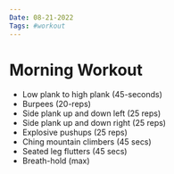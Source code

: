 ```yaml
---
Date: 08-21-2022
Tags: #workout
---
```


# Morning Workout

- Low plank to high plank (45-seconds)
- Burpees (20-reps)
- Side plank up and down left (25 reps)
- Side plank up and down right (25 reps)
- Explosive pushups (25 reps)
- Ching mountain climbers (45 secs)
- Seated leg flutters (45 secs)
- Breath-hold (max)